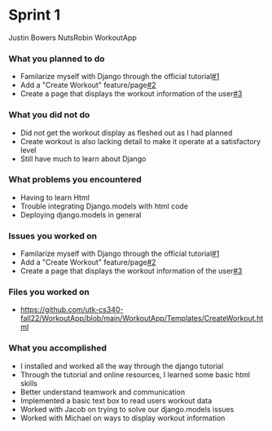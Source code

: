 # Sprint 1

Justin Bowers
NutsRobin
WorkoutApp

### What you planned to do
* Familarize myself with Django through the official tutorial[#1](https://github.com/utk-cs340-fall22/WorkoutApp/issues/1)
* Add a "Create Workout" feature/page[#2](https://github.com/utk-cs340-fall22/WorkoutApp/issues/2)
* Create a page that displays the workout information of the user[#3](https://github.com/utk-cs340-fall22/WorkoutApp/issues/3)

### What you did not do
* Did not get the workout display as fleshed out as I had planned
* Create workout is also lacking detail to make it operate at a satisfactory level
* Still have much to learn about Django

### What problems you encountered
* Having to learn Html
* Trouble integrating Django.models with html code
* Deploying django.models in general

### Issues you worked on
* Familarize myself with Django through the official tutorial[#1](https://github.com/utk-cs340-fall22/WorkoutApp/issues/1)
* Add a "Create Workout" feature/page[#2](https://github.com/utk-cs340-fall22/WorkoutApp/issues/2)
* Create a page that displays the workout information of the user[#3](https://github.com/utk-cs340-fall22/WorkoutApp/issues/3)

### Files you worked on
* https://github.com/utk-cs340-fall22/WorkoutApp/blob/main/WorkoutApp/Templates/CreateWorkout.html

### What you accomplished
* I installed and worked all the way through the django tutorial
* Through the tutorial and online resources, I learned some basic html skills
* Better understand teamwork and communication
* Implemented a basic text box to read users workout data
* Worked with Jacob on trying to solve our django.models issues
* Worked with Michael on ways to display workout information